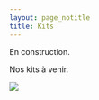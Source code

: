 ```yaml
---
layout: page_notitle
title: Kits
---
```


En construction.

Nos kits à venir.

![](/uploads/pygmaplan3.jpg)